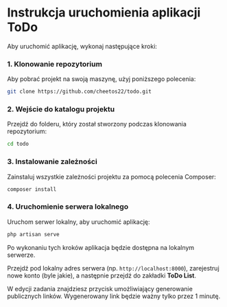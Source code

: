 
# Instrukcja uruchomienia aplikacji ToDo

Aby uruchomić aplikację, wykonaj następujące kroki:

### 1. Klonowanie repozytorium
Aby pobrać projekt na swoją maszynę, użyj poniższego polecenia:

```bash
git clone https://github.com/cheetos22/todo.git
```

### 2. Wejście do katalogu projektu
Przejdź do folderu, który został stworzony podczas klonowania repozytorium:

```bash
cd todo
```

### 3. Instalowanie zależności
Zainstaluj wszystkie zależności projektu za pomocą polecenia Composer:

```bash
composer install
```

### 4. Uruchomienie serwera lokalnego
Uruchom serwer lokalny, aby uruchomić aplikację:

```bash
php artisan serve
```

Po wykonaniu tych kroków aplikacja będzie dostępna na lokalnym serwerze.

Przejdź pod lokalny adres serwera (np. `http://localhost:8000`), zarejestruj nowe konto (byle jakie), a następnie przejdź do zakładki **ToDo List**.

W edycji zadania znajdziesz przycisk umożliwiający generowanie publicznych linków. Wygenerowany link będzie ważny tylko przez 1 minutę.
